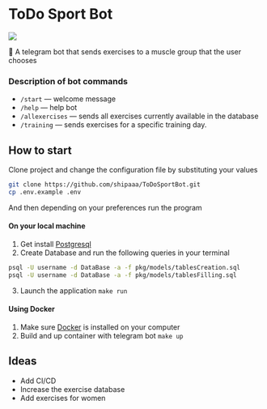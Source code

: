 # ToDo Sport Bot

![](https://img.shields.io/github/go-mod/go-version/shipaaa/ToDoSportBot?style=plastic)

🤖 A telegram bot that sends exercises to a muscle group that the user chooses

### Description of bot commands

- `/start` — welcome message
- `/help` — help bot
- `/allexercises` — sends all exercises currently available in the database
- `/training` — sends exercises for a specific training day.

## How to start

Clone project and change the configuration file by substituting your values

```bash
git clone https://github.com/shipaaa/ToDoSportBot.git
cp .env.example .env
```

And then depending on your preferences run the program

#### On your local machine

1. Get install [Postgresql](https://www.postgresql.org/download/)
2. Create Database and run the following queries in your terminal
```bash
psql -U username -d DataBase -a -f pkg/models/tablesCreation.sql
psql -U username -d DataBase -a -f pkg/models/tablesFilling.sql
```
3. Launch the application `make run`

#### Using Docker

1. Make sure [Docker](https://docs.docker.com/engine/install/) is installed on your computer
2. Build and up container with telegram bot `make up`

## Ideas

- Add CI/CD
- Increase the exercise database
- Add exercises for women
